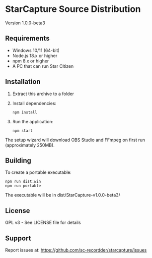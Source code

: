 # StarCapture Source Distribution

Version 1.0.0-beta3

## Requirements

- Windows 10/11 (64-bit)
- Node.js 18.x or higher
- npm 8.x or higher
- A PC that can run Star Citizen

## Installation

1. Extract this archive to a folder

2. Install dependencies:
   ```
   npm install
   ```

3. Run the application:
   ```
   npm start
   ```

The setup wizard will download OBS Studio and FFmpeg on first run (approximately 250MB).

## Building

To create a portable executable:

```
npm run dist:win
npm run portable
```

The executable will be in dist/StarCapture-v1.0.0-beta3/

## License

GPL v3 - See LICENSE file for details

## Support

Report issues at: https://github.com/sc-recordder/starcapture/issues
